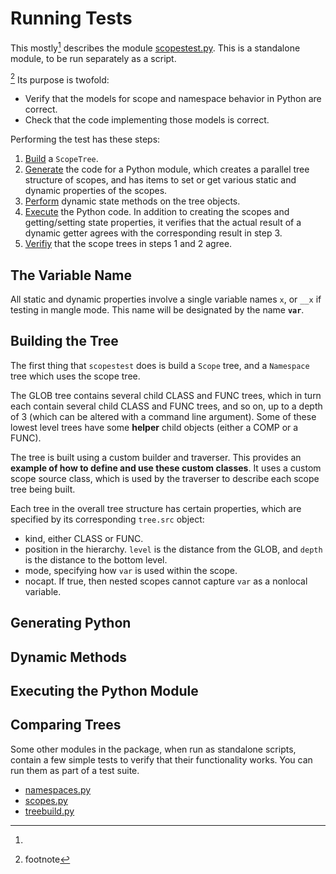 # Running Tests

This mostly[^othertests] describes the module [scopestest.py](scopestest.py).  This is a standalone module, to be run separately as a script.

[^foo]
Its purpose is twofold:
- Verify that the models for scope and namespace behavior in Python are correct.
- Check that the code implementing those models is correct.

Performing the test has these steps:
1. [Build](#Building-the-Tree) a `ScopeTree`.  
2. [Generate](#Generating-Python) the code for a Python module, which creates a parallel tree structure of scopes, and has items to set or get various static and dynamic properties of the scopes.
3. [Perform](#Dynamic-Methods) dynamic state methods on the tree objects.
4. [Execute](#Executing-the-Python-Module) the Python code.  In addition to creating the scopes and getting/setting state properties, it verifies that the actual result of a dynamic getter agrees with the corresponding result in step 3.
5. [Verifiy](#Comparing-Trees) that the scope trees in steps 1 and 2 agree.

## The Variable Name

All static and dynamic properties involve a single variable names `x`, or `__x` if testing in mangle mode.  This name will be designated by the name **`var`**.
## Building the Tree

The first thing that `scopestest` does is build a `Scope` tree, and a `Namespace` tree which uses the scope tree.

The GLOB tree contains several child CLASS and FUNC trees, which in turn each contain several child CLASS and FUNC trees, and so on, up to a depth of 3 (which can be altered with a command line argument).  Some of these lowest level trees have some **helper** child objects (either a COMP or a FUNC).

The tree is built using a custom builder and traverser.  This provides an **example of how to define and use these custom classes**.  It uses a custom scope source class, which is used by the traverser to describe each scope tree being built.

Each tree in the overall tree structure has certain properties, which are specified by its corresponding `tree.src` object:
- kind, either CLASS or FUNC.
- position in the hierarchy.  `level` is the distance from the GLOB, and `depth` is the distance to the bottom level.
- mode, specifying how `var` is used within the scope.
- nocapt.  If true, then nested scopes cannot capture `var` as a nonlocal variable.

## Generating Python
## Dynamic Methods
## Executing the Python Module
## Comparing Trees
[^othertests]:
Some other modules in the package, when run as standalone scripts, contain a few simple tests to verify that their functionality works.  You can run them as part of a test suite.
- [namespaces.py](namespaces.py)
- [scopes.py](scopes.py)
- [treebuild.py](treebuild.py)
[^foo]: footnote